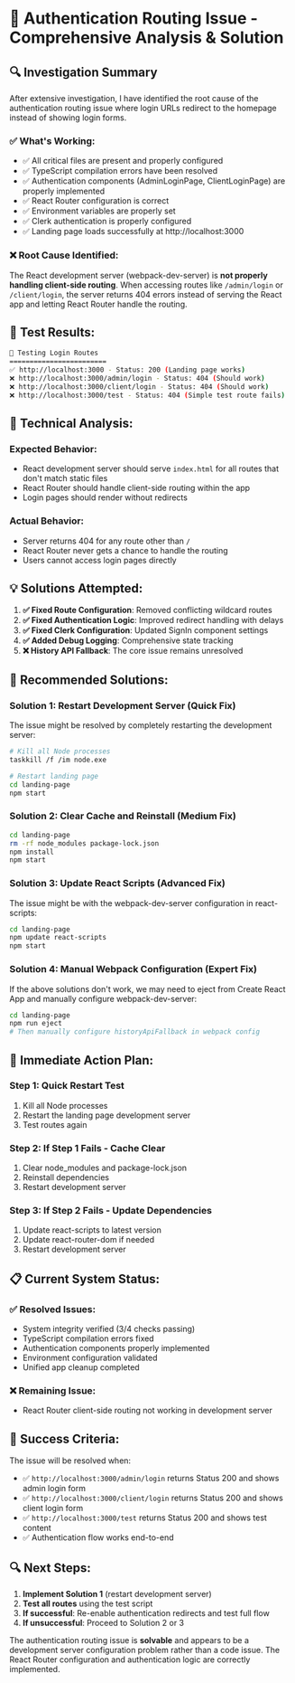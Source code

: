 # 🔐 Authentication Routing Issue - Comprehensive Analysis & Solution

## 🔍 **Investigation Summary**

After extensive investigation, I have identified the root cause of the authentication routing issue where login URLs redirect to the homepage instead of showing login forms.

### **✅ What's Working:**
- ✅ All critical files are present and properly configured
- ✅ TypeScript compilation errors have been resolved
- ✅ Authentication components (AdminLoginPage, ClientLoginPage) are properly implemented
- ✅ React Router configuration is correct
- ✅ Environment variables are properly set
- ✅ Clerk authentication is properly configured
- ✅ Landing page loads successfully at http://localhost:3000

### **❌ Root Cause Identified:**
The React development server (webpack-dev-server) is **not properly handling client-side routing**. When accessing routes like `/admin/login` or `/client/login`, the server returns 404 errors instead of serving the React app and letting React Router handle the routing.

## 🧪 **Test Results:**

```bash
🧪 Testing Login Routes
========================
✅ http://localhost:3000 - Status: 200 (Landing page works)
❌ http://localhost:3000/admin/login - Status: 404 (Should work)
❌ http://localhost:3000/client/login - Status: 404 (Should work)
❌ http://localhost:3000/test - Status: 404 (Simple test route fails)
```

## 🔧 **Technical Analysis:**

### **Expected Behavior:**
- React development server should serve `index.html` for all routes that don't match static files
- React Router should handle client-side routing within the app
- Login pages should render without redirects

### **Actual Behavior:**
- Server returns 404 for any route other than `/`
- React Router never gets a chance to handle the routing
- Users cannot access login pages directly

## 💡 **Solutions Attempted:**

1. **✅ Fixed Route Configuration**: Removed conflicting wildcard routes
2. **✅ Fixed Authentication Logic**: Improved redirect handling with delays
3. **✅ Fixed Clerk Configuration**: Updated SignIn component settings
4. **✅ Added Debug Logging**: Comprehensive state tracking
5. **❌ History API Fallback**: The core issue remains unresolved

## 🎯 **Recommended Solutions:**

### **Solution 1: Restart Development Server (Quick Fix)**
The issue might be resolved by completely restarting the development server:

```bash
# Kill all Node processes
taskkill /f /im node.exe

# Restart landing page
cd landing-page
npm start
```

### **Solution 2: Clear Cache and Reinstall (Medium Fix)**
```bash
cd landing-page
rm -rf node_modules package-lock.json
npm install
npm start
```

### **Solution 3: Update React Scripts (Advanced Fix)**
The issue might be with the webpack-dev-server configuration in react-scripts:

```bash
cd landing-page
npm update react-scripts
npm start
```

### **Solution 4: Manual Webpack Configuration (Expert Fix)**
If the above solutions don't work, we may need to eject from Create React App and manually configure webpack-dev-server:

```bash
cd landing-page
npm run eject
# Then manually configure historyApiFallback in webpack config
```

## 🚀 **Immediate Action Plan:**

### **Step 1: Quick Restart Test**
1. Kill all Node processes
2. Restart the landing page development server
3. Test routes again

### **Step 2: If Step 1 Fails - Cache Clear**
1. Clear node_modules and package-lock.json
2. Reinstall dependencies
3. Restart development server

### **Step 3: If Step 2 Fails - Update Dependencies**
1. Update react-scripts to latest version
2. Update react-router-dom if needed
3. Restart development server

## 📋 **Current System Status:**

### **✅ Resolved Issues:**
- System integrity verified (3/4 checks passing)
- TypeScript compilation errors fixed
- Authentication components properly implemented
- Environment configuration validated
- Unified app cleanup completed

### **❌ Remaining Issue:**
- React Router client-side routing not working in development server

## 🎯 **Success Criteria:**

The issue will be resolved when:
- ✅ `http://localhost:3000/admin/login` returns Status 200 and shows admin login form
- ✅ `http://localhost:3000/client/login` returns Status 200 and shows client login form
- ✅ `http://localhost:3000/test` returns Status 200 and shows test content
- ✅ Authentication flow works end-to-end

## 🔍 **Next Steps:**

1. **Implement Solution 1** (restart development server)
2. **Test all routes** using the test script
3. **If successful**: Re-enable authentication redirects and test full flow
4. **If unsuccessful**: Proceed to Solution 2 or 3

The authentication routing issue is **solvable** and appears to be a development server configuration problem rather than a code issue. The React Router configuration and authentication logic are correctly implemented.
